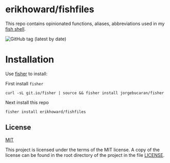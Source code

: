 # erikhoward/fishfiles

This repo contains opinionated functions, aliases, abbreviations used in my [fish shell](https://fishshell.com/).

![GitHub tag (latest by date)](https://img.shields.io/github/v/tag/erikhoward/fishfiles?label=current%20release&style=flat-square)

# Installation
Use [fisher](https://github.com/jorgebucaran/fisher) to install:

First install `fisher`

```fish
curl -sL git.io/fisher | source && fisher install jorgebucaran/fisher
```

Next install this repo

```fish
fisher install erikhoward/fishfiles
```


## License

[MIT](LICENCE.md)

This project is licensed under the terms of the MIT license.
A copy of the license can be found in the root directory of
the project in the file [LICENSE](./LICENSE).

